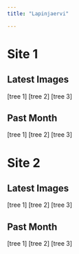 ```yaml
---
title: "Lapinjaervi"

---
```


# Site 1

## Latest Images

[tree 1] [tree 2] [tree 3]

## Past Month

[tree 1] [tree 2] [tree 3]

# Site 2

## Latest Images

[tree 1] [tree 2] [tree 3]

## Past Month

[tree 1] [tree 2] [tree 3]
